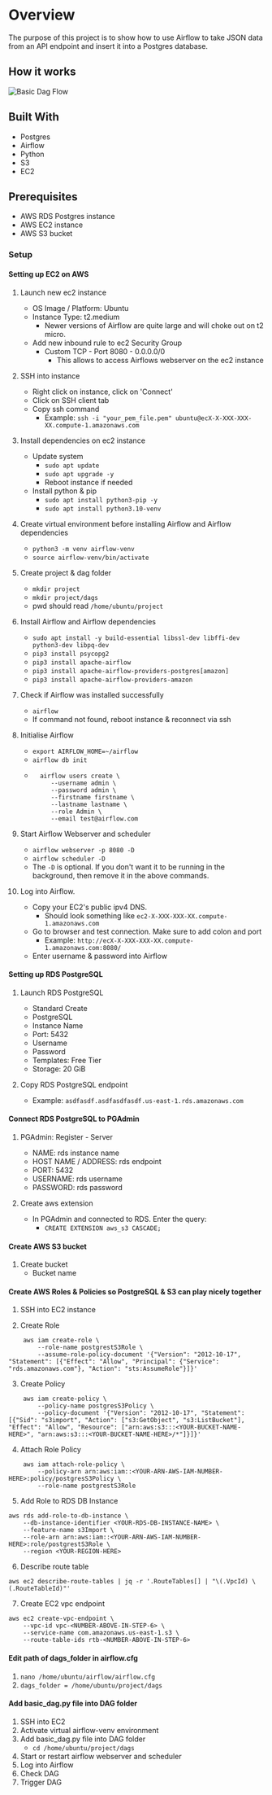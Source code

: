 

# Overview

The purpose of this project is to show how to use Airflow to take JSON data from an API endpoint and insert it into a Postgres database.

## How it works

![Basic Dag Flow](./basic_dag_flow.png)

## Built With

* Postgres
* Airflow
* Python
* S3
* EC2

## Prerequisites
* AWS RDS Postgres instance
* AWS EC2 instance
* AWS S3 bucket

### Setup
#### Setting up EC2 on AWS

1. Launch new ec2 instance
    - OS Image / Platform: Ubuntu
    - Instance Type: t2.medium
        * Newer versions of Airflow are quite large and will choke out on t2 micro.
    - Add new inbound rule to ec2 Security Group
        * Custom TCP - Port 8080 - 0.0.0.0/0
            - This allows to access Airflows webserver on the ec2 instance

2. SSH into instance
    - Right click on instance, click on 'Connect'
    - Click on SSH client tab
    - Copy ssh command
        * Example: ```ssh -i "your_pem_file.pem" ubuntu@ecX-X-XXX-XXX-XX.compute-1.amazonaws.com```

3. Install dependencies on ec2 instance
    - Update system
        * ```sudo apt update```
        * ```sudo apt upgrade -y```
        * Reboot instance if needed
    - Install python & pip
        * ```sudo apt install python3-pip -y```
        * ```sudo apt install python3.10-venv```

4. Create virtual environment before installing Airflow and Airflow dependencies
    - ```python3 -m venv airflow-venv```
    - ```source airflow-venv/bin/activate```

5. Create project & dag folder
    - ```mkdir project```
    - ```mkdir project/dags```
    - pwd should read ```/home/ubuntu/project```

5. Install Airflow and Airflow dependencies
    - ```sudo apt install -y build-essential libssl-dev libffi-dev python3-dev libpq-dev```
    - ```pip3 install psycopg2```
    - ```pip3 install apache-airflow```
    - ```pip3 install apache-airflow-providers-postgres[amazon]```
    - ```pip3 install apache-airflow-providers-amazon```

6. Check if Airflow was installed successfully
    - ```airflow```
    - If command not found, reboot instance & reconnect via ssh

7. Initialise Airflow
    - ```export AIRFLOW_HOME=~/airflow```
    - ```airflow db init```
    - ```
        airflow users create \
           --username admin \
           --password admin \
           --firstname firstname \
           --lastname lastname \
           --role Admin \
           --email test@airflow.com
        ```
 8. Start Airflow Webserver and scheduler
    - ```airflow webserver -p 8080 -D```
    - ```airflow scheduler -D```
    - The ```-D``` is optional. If you don't want it to be running in the background, then remove it in the above commands.

9. Log into Airflow.
    - Copy your EC2's public ipv4 DNS.
        * Should look something like ```ec2-X-XXX-XXX-XX.compute-1.amazonaws.com```
    - Go to browser and test connection. Make sure to add colon and port
        * Example: ```http://ecX-X-XXX-XXX-XX.compute-1.amazonaws.com:8080/```
    - Enter username & password into Airflow



#### Setting up RDS PostgreSQL

1. Launch RDS PostgreSQL
    - Standard Create
    - PostgreSQL
    - Instance Name
    - Port: 5432
    - Username
    - Password
    - Templates: Free Tier
    - Storage: 20 GiB

2. Copy RDS PostgreSQL endpoint
    - Example: ```asdfasdf.asdfasdfasdf.us-east-1.rds.amazonaws.com```

#### Connect RDS PostgreSQL to PGAdmin

1. PGAdmin: Register - Server
    - NAME: rds instance name
    - HOST NAME / ADDRESS: rds endpoint
    - PORT: 5432
    - USERNAME: rds username
    - PASSWORD: rds password

2. Create aws extension
    - In PGAdmin and connected to RDS. Enter the query:
        * ```CREATE EXTENSION aws_s3 CASCADE;```

#### Create AWS S3 bucket

1. Create bucket
    - Bucket name

#### Create AWS Roles & Policies so PostgreSQL & S3 can play nicely together

1. SSH into EC2 instance

3. Create Role
```
    aws iam create-role \
        --role-name postgrestS3Role \
        --assume-role-policy-document '{"Version": "2012-10-17", "Statement": [{"Effect": "Allow", "Principal": {"Service": "rds.amazonaws.com"}, "Action": "sts:AssumeRole"}]}'
```

3. Create Policy
```
    aws iam create-policy \
        --policy-name postgresS3Policy \
        --policy-document '{"Version": "2012-10-17", "Statement": [{"Sid": "s3import", "Action": ["s3:GetObject", "s3:ListBucket"], "Effect": "Allow", "Resource": ["arn:aws:s3:::<YOUR-BUCKET-NAME-HERE>", "arn:aws:s3:::<YOUR-BUCKET-NAME-HERE>/*"]}]}'
```

4. Attach Role Policy
```
    aws iam attach-role-policy \
        --policy-arn arn:aws:iam::<YOUR-ARN-AWS-IAM-NUMBER-HERE>:policy/postgresS3Policy \
        --role-name postgrestS3Role
```

5. Add Role to RDS DB Instance
```
aws rds add-role-to-db-instance \
    --db-instance-identifier <YOUR-RDS-DB-INSTANCE-NAME> \
    --feature-name s3Import \
    --role-arn arn:aws:iam::<YOUR-ARN-AWS-IAM-NUMBER-HERE>:role/postgrestS3Role \
    --region <YOUR-REGION-HERE>
```

6. Describe route table
```
aws ec2 describe-route-tables | jq -r '.RouteTables[] | "\(.VpcId) \(.RouteTableId)"'
```

7. Create EC2 vpc endpoint
```
aws ec2 create-vpc-endpoint \
    --vpc-id vpc-<NUMBER-ABOVE-IN-STEP-6> \
    --service-name com.amazonaws.us-east-1.s3 \
    --route-table-ids rtb-<NUMBER-ABOVE-IN-STEP-6>
```

#### Edit path of dags_folder in airflow.cfg
1. ```nano /home/ubuntu/airflow/airflow.cfg```
2. ```dags_folder = /home/ubuntu/project/dags```

#### Add basic_dag.py file into DAG folder
1. SSH into EC2
2. Activate virtual airflow-venv environment
3. Add basic_dag.py file into DAG folder
    - ```cd /home/ubuntu/project/dags```
5. Start or restart airflow webserver and scheduler
6. Log into Airflow
6. Check DAG
7. Trigger DAG
